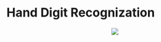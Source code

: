 # Hand Digit Recognization

<p align="center">
  <img src="https://user-images.githubusercontent.com/66458303/133467827-29a616ec-b9b1-4fdb-bb5d-3c5da847f681.png">
</p>
